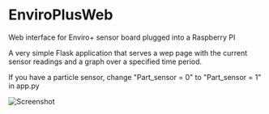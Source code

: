 # EnviroPlusWeb
Web interface for Enviro+ sensor board plugged into a Raspberry PI

A very simple Flask application that serves a wep page with the current sensor readings and a graph over a specified time period.

If you have a particle sensor, change "Part_sensor = 0" to "Part_sensor = 1" in app.py

![Screenshot](image.png)
